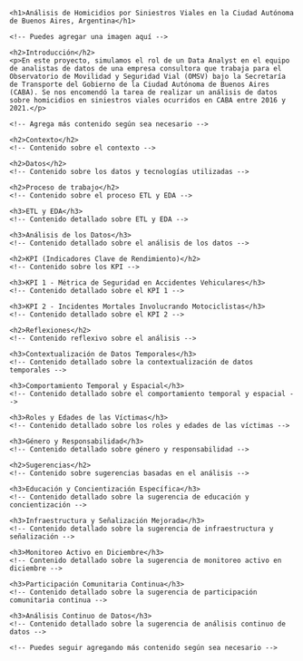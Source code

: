 <!DOCTYPE html>
<html lang="es">
<head>
    <meta charset="UTF-8">
    <meta name="viewport" content="width=device-width, initial-scale=1.0">
    <title>Análisis de Homicidios por Siniestros Viales en CABA</title>
    <!-- [Agrega cualquier estilo adicional aquí](https://camo.githubusercontent.com/a8afd26d487e19995da36a49959dc1b8286e07a898e1e27d296fde19b23fb461/68747470733a2f2f7374617469632e6c616a6f726e61646165737461646f64656d657869636f2e636f6d2f77702d636f6e74656e742f75706c6f6164732f323032322f30382f53696e69657374726f732d7669616c65732e6a7067) -->
</head>
<body>

    <h1>Análisis de Homicidios por Siniestros Viales en la Ciudad Autónoma de Buenos Aires, Argentina</h1>
    
    <!-- Puedes agregar una imagen aquí -->

    <h2>Introducción</h2>
    <p>En este proyecto, simulamos el rol de un Data Analyst en el equipo de analistas de datos de una empresa consultora que trabaja para el Observatorio de Movilidad y Seguridad Vial (OMSV) bajo la Secretaría de Transporte del Gobierno de la Ciudad Autónoma de Buenos Aires (CABA). Se nos encomendó la tarea de realizar un análisis de datos sobre homicidios en siniestros viales ocurridos en CABA entre 2016 y 2021.</p>

    <!-- Agrega más contenido según sea necesario -->

    <h2>Contexto</h2>
    <!-- Contenido sobre el contexto -->

    <h2>Datos</h2>
    <!-- Contenido sobre los datos y tecnologías utilizadas -->

    <h2>Proceso de trabajo</h2>
    <!-- Contenido sobre el proceso ETL y EDA -->

    <h3>ETL y EDA</h3>
    <!-- Contenido detallado sobre ETL y EDA -->

    <h3>Análisis de los Datos</h3>
    <!-- Contenido detallado sobre el análisis de los datos -->

    <h2>KPI (Indicadores Clave de Rendimiento)</h2>
    <!-- Contenido sobre los KPI -->

    <h3>KPI 1 - Métrica de Seguridad en Accidentes Vehiculares</h3>
    <!-- Contenido detallado sobre el KPI 1 -->

    <h3>KPI 2 - Incidentes Mortales Involucrando Motociclistas</h3>
    <!-- Contenido detallado sobre el KPI 2 -->

    <h2>Reflexiones</h2>
    <!-- Contenido reflexivo sobre el análisis -->

    <h3>Contextualización de Datos Temporales</h3>
    <!-- Contenido detallado sobre la contextualización de datos temporales -->

    <h3>Comportamiento Temporal y Espacial</h3>
    <!-- Contenido detallado sobre el comportamiento temporal y espacial -->

    <h3>Roles y Edades de las Víctimas</h3>
    <!-- Contenido detallado sobre los roles y edades de las víctimas -->

    <h3>Género y Responsabilidad</h3>
    <!-- Contenido detallado sobre género y responsabilidad -->

    <h2>Sugerencias</h2>
    <!-- Contenido sobre sugerencias basadas en el análisis -->

    <h3>Educación y Concientización Específica</h3>
    <!-- Contenido detallado sobre la sugerencia de educación y concientización -->

    <h3>Infraestructura y Señalización Mejorada</h3>
    <!-- Contenido detallado sobre la sugerencia de infraestructura y señalización -->

    <h3>Monitoreo Activo en Diciembre</h3>
    <!-- Contenido detallado sobre la sugerencia de monitoreo activo en diciembre -->

    <h3>Participación Comunitaria Continua</h3>
    <!-- Contenido detallado sobre la sugerencia de participación comunitaria continua -->

    <h3>Análisis Continuo de Datos</h3>
    <!-- Contenido detallado sobre la sugerencia de análisis continuo de datos -->

    <!-- Puedes seguir agregando más contenido según sea necesario -->

</body>
</html>
